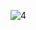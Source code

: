 
![4](https://user-images.githubusercontent.com/88249718/162581837-829fa2ee-bb9f-4a28-bca6-2a1233b98614.png)
